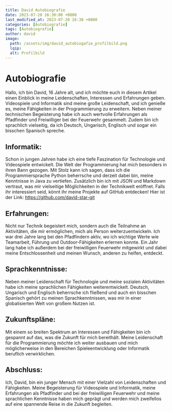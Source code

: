 ```yaml
---
title: David Autobiografie
date: 2023-07-20 16:30:00 +0800
last_modified_at: 2023-07-20 16:30 +0800
categories: [Autobiografie]
tags: [Autobiografie]
author: david
image:
  path: /assets/img/david_autobiogafie_profilbild.png
  lqip:
  alt: Profilbild
---
```


# Autobiografie
Hallo, ich bin David, 16 Jahre alt, und ich möchte euch in diesem Artikel einen Einblick in meine Leidenschaften, Interessen und Erfahrungen geben. Videospiele und Informatik sind meine große Leidenschaft, und ich genieße es, meine Fähigkeiten in der Programmierung zu erweitern. Neben meiner technischen Begeisterung habe ich auch wertvolle Erfahrungen als Pfadfinder und Freiwilliger bei der Feuerwehr gesammelt. Zudem bin ich sprachlich vielseitig, da ich Deutsch, Ungarisch, Englisch und sogar ein bisschen Spanisch spreche.

## Informatik:
Schon in jungen Jahren habe ich eine tiefe Faszination für Technologie und Videospiele entwickelt. Die Welt der Programmierung hat mich besonders in ihren Bann gezogen. Mit Stolz kann ich sagen, dass ich die Programmiersprache Python beherrsche und derzeit dabei bin, meine Kenntnisse in Java zu vertiefen. Zusätzlich bin ich mit JSON und Markdown vertraut, was mir vielseitige Möglichkeiten in der Technikwelt eröffnet.
Falls ihr interessiert seid, könnt ihr meine Projekte auf GitHub entdecken! Hier ist der Link: <https://github.com/david-star-git>

## Erfahrungen:
Nicht nur Technik begeistert mich, sondern auch die Teilnahme an Aktivitäten, die mir ermöglichen, mich als Person weiterzuentwickeln. Ich war drei Jahre lang bei den Pfadfindern aktiv, wo ich wichtige Werte wie Teamarbeit, Führung und Outdoor-Fähigkeiten erlernen konnte. Ein Jahr lang habe ich außerdem bei der freiwilligen Feuerwehr mitgewirkt und dabei meine Entschlossenheit und meinen Wunsch, anderen zu helfen, entdeckt.

## Sprachkenntnisse:
Neben meiner Leidenschaft für Technologie und meine sozialen Aktivitäten habe ich meine sprachlichen Fähigkeiten weiterentwickelt. Deutsch, Ungarisch und Englisch beherrsche ich fließend und auch ein bisschen Spanisch gehört zu meinen Sprachkenntnissen, was mir in einer globalisierten Welt von großem Nutzen ist.

## Zukunftspläne:
Mit einem so breiten Spektrum an Interessen und Fähigkeiten bin ich gespannt auf das, was die Zukunft für mich bereithält. Meine Leidenschaft für die Programmierung möchte ich weiter ausbauen und mich möglicherweise in den Bereichen Spieleentwicklung oder Informatik beruflich verwirklichen.

## Abschluss:
Ich, David, bin ein junger Mensch mit einer Vielzahl von Leidenschaften und Fähigkeiten. Meine Begeisterung für Videospiele und Informatik, meine Erfahrungen als Pfadfinder und bei der freiwilligen Feuerwehr und meine sprachlichen Kenntnisse haben mich geprägt und werden mich zweifellos auf eine spannende Reise in die Zukunft begleiten.
